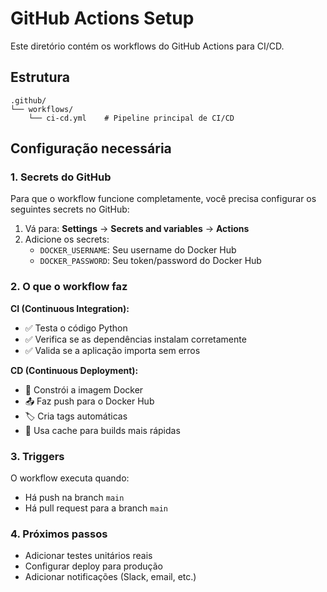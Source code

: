 # GitHub Actions Setup

Este diretório contém os workflows do GitHub Actions para CI/CD.

## Estrutura

```
.github/
└── workflows/
    └── ci-cd.yml    # Pipeline principal de CI/CD
```

## Configuração necessária

### 1. Secrets do GitHub
Para que o workflow funcione completamente, você precisa configurar os seguintes secrets no GitHub:

1. Vá para: **Settings** → **Secrets and variables** → **Actions**
2. Adicione os secrets:
   - `DOCKER_USERNAME`: Seu username do Docker Hub
   - `DOCKER_PASSWORD`: Seu token/password do Docker Hub

### 2. O que o workflow faz

**CI (Continuous Integration):**
- ✅ Testa o código Python
- ✅ Verifica se as dependências instalam corretamente
- ✅ Valida se a aplicação importa sem erros

**CD (Continuous Deployment):**
- 🐳 Constrói a imagem Docker
- 📤 Faz push para o Docker Hub
- 🏷️ Cria tags automáticas
- 💾 Usa cache para builds mais rápidas

### 3. Triggers
O workflow executa quando:
- Há push na branch `main`
- Há pull request para a branch `main`

### 4. Próximos passos
- Adicionar testes unitários reais
- Configurar deploy para produção
- Adicionar notificações (Slack, email, etc.)
